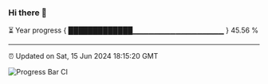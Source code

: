 ### Hi there 👋

⏳ Year progress { █████████████▁▁▁▁▁▁▁▁▁▁▁▁▁▁▁▁▁ } 45.56 %

---

⏰ Updated on Sat, 15 Jun 2024 18:15:20 GMT

![Progress Bar CI](https://github.com/liununu/liununu/workflows/Progress%20Bar%20CI/badge.svg)

